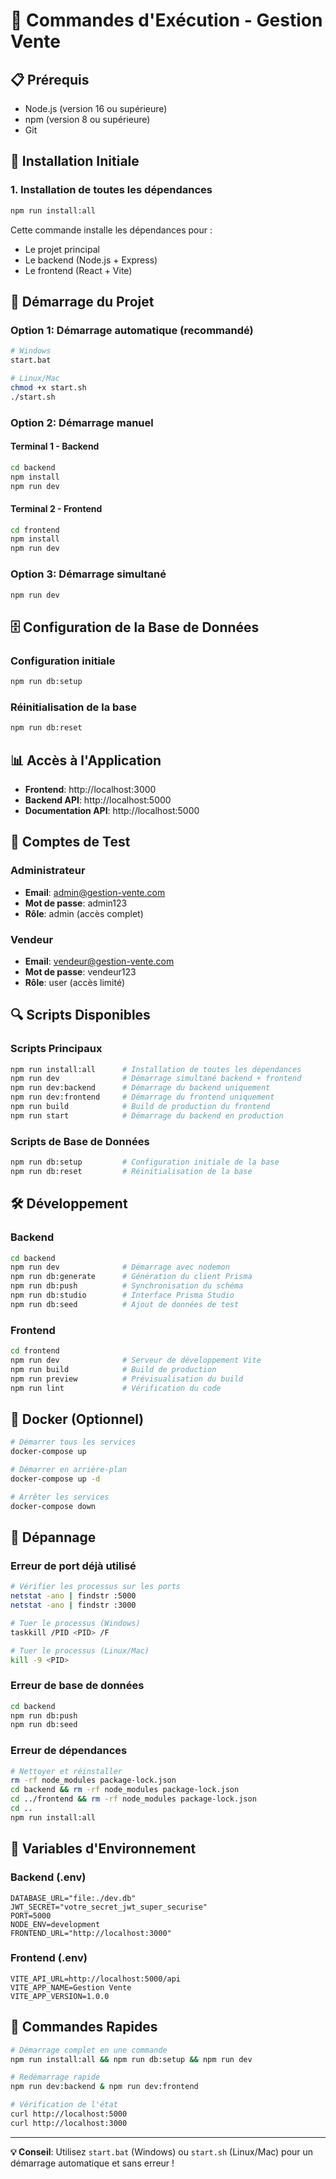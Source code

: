 # 🚀 Commandes d'Exécution - Gestion Vente

## 📋 Prérequis

- Node.js (version 16 ou supérieure)
- npm (version 8 ou supérieure)
- Git

## 🔧 Installation Initiale

### 1. Installation de toutes les dépendances
```bash
npm run install:all
```

Cette commande installe les dépendances pour :
- Le projet principal
- Le backend (Node.js + Express)
- Le frontend (React + Vite)

## 🚀 Démarrage du Projet

### Option 1: Démarrage automatique (recommandé)
```bash
# Windows
start.bat

# Linux/Mac
chmod +x start.sh
./start.sh
```

### Option 2: Démarrage manuel

#### Terminal 1 - Backend
```bash
cd backend
npm install
npm run dev
```

#### Terminal 2 - Frontend
```bash
cd frontend
npm install
npm run dev
```

### Option 3: Démarrage simultané
```bash
npm run dev
```

## 🗄️ Configuration de la Base de Données

### Configuration initiale
```bash
npm run db:setup
```

### Réinitialisation de la base
```bash
npm run db:reset
```

## 📊 Accès à l'Application

- **Frontend**: http://localhost:3000
- **Backend API**: http://localhost:5000
- **Documentation API**: http://localhost:5000

## 👥 Comptes de Test

### Administrateur
- **Email**: admin@gestion-vente.com
- **Mot de passe**: admin123
- **Rôle**: admin (accès complet)

### Vendeur
- **Email**: vendeur@gestion-vente.com
- **Mot de passe**: vendeur123
- **Rôle**: user (accès limité)

## 🔍 Scripts Disponibles

### Scripts Principaux
```bash
npm run install:all      # Installation de toutes les dépendances
npm run dev              # Démarrage simultané backend + frontend
npm run dev:backend      # Démarrage du backend uniquement
npm run dev:frontend     # Démarrage du frontend uniquement
npm run build            # Build de production du frontend
npm run start            # Démarrage du backend en production
```

### Scripts de Base de Données
```bash
npm run db:setup         # Configuration initiale de la base
npm run db:reset         # Réinitialisation de la base
```

## 🛠️ Développement

### Backend
```bash
cd backend
npm run dev              # Démarrage avec nodemon
npm run db:generate      # Génération du client Prisma
npm run db:push          # Synchronisation du schéma
npm run db:studio        # Interface Prisma Studio
npm run db:seed          # Ajout de données de test
```

### Frontend
```bash
cd frontend
npm run dev              # Serveur de développement Vite
npm run build            # Build de production
npm run preview          # Prévisualisation du build
npm run lint             # Vérification du code
```

## 🐳 Docker (Optionnel)

```bash
# Démarrer tous les services
docker-compose up

# Démarrer en arrière-plan
docker-compose up -d

# Arrêter les services
docker-compose down
```

## 🚨 Dépannage

### Erreur de port déjà utilisé
```bash
# Vérifier les processus sur les ports
netstat -ano | findstr :5000
netstat -ano | findstr :3000

# Tuer le processus (Windows)
taskkill /PID <PID> /F

# Tuer le processus (Linux/Mac)
kill -9 <PID>
```

### Erreur de base de données
```bash
cd backend
npm run db:push
npm run db:seed
```

### Erreur de dépendances
```bash
# Nettoyer et réinstaller
rm -rf node_modules package-lock.json
cd backend && rm -rf node_modules package-lock.json
cd ../frontend && rm -rf node_modules package-lock.json
cd ..
npm run install:all
```

## 📝 Variables d'Environnement

### Backend (.env)
```env
DATABASE_URL="file:./dev.db"
JWT_SECRET="votre_secret_jwt_super_securise"
PORT=5000
NODE_ENV=development
FRONTEND_URL="http://localhost:3000"
```

### Frontend (.env)
```env
VITE_API_URL=http://localhost:5000/api
VITE_APP_NAME=Gestion Vente
VITE_APP_VERSION=1.0.0
```

## 🎯 Commandes Rapides

```bash
# Démarrage complet en une commande
npm run install:all && npm run db:setup && npm run dev

# Redémarrage rapide
npm run dev:backend & npm run dev:frontend

# Vérification de l'état
curl http://localhost:5000
curl http://localhost:3000
```

---

**💡 Conseil**: Utilisez `start.bat` (Windows) ou `start.sh` (Linux/Mac) pour un démarrage automatique et sans erreur !
